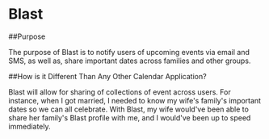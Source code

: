 # Blast

##Purpose

The purpose of Blast is to notify users of upcoming events via email and SMS, as well as, share important dates across
families and other groups.

##How is it Different Than Any Other Calendar Application?

Blast will allow for sharing of collections of event across users. For instance, when I got married, I needed to know my
wife's family's important dates so we can all celebrate. With Blast, my wife would've been able to share her family's Blast
profile with me, and I would've been up to speed immediately.

